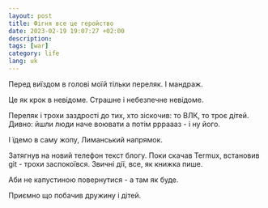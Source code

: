 ```yaml
---
layout: post
title: Фігня все це геройство
date: 2023-02-19 19:07:27 +02:00
description: 
tags: [war]
category: life
lang: uk
---
```


Перед виїздом в голові моїй тільки переляк. 
І мандраж.

Це як крок в невідоме.
Страшне і небезпечне невідоме.

Переляк і трохи заздрості до тих, хто зіскочив: то ВЛК, то троє дітей.
Дивно: йшли люди наче воювати а потім ррраааз - і ну його.

І їдемо в саму жопу, Лиманський напрямок.

Затягнув на новий телефон текст блогу.
Поки скачав Termux, встановив git - трохи заспокоївся.
Звичні дії, все, як книжка пише.

Аби не капустиною повернутися - а там як буде.

Приємно що побачив дружину і дітей.
